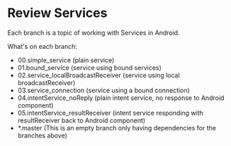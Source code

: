 # Review Services

Each branch is a topic of working with Services in Android.

What's on each branch:

  - 00.simple_service (plain service)
  - 01.bound_service (service using bound services)
  - 02.service_localBroadcastReceiver (service using local broadcastReceiver)
  - 03.service_connection (service using a bound connection)
  - 04.intentService_noReply (plain intent service, no response to Android component)
  - 05.intentService_resultReceiver (intent service responding with resultReceiver back to Android component)
  - *.master (This is an empty branch only having dependencies for the branches above)
